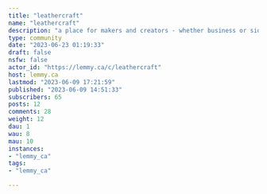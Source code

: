 ```yaml
---
title: "leathercraft" 
name: "leathercraft"
description: "a place for makers and creators - whether business or side hustle or hobby."
type: community
date: "2023-06-23 01:19:33"
draft: false
nsfw: false
actor_id: "https://lemmy.ca/c/leathercraft"
host: lemmy.ca
lastmod: "2023-06-09 17:21:59"
published: "2023-06-09 14:51:33"
subscribers: 65
posts: 12
comments: 28
weight: 12
dau: 1
wau: 8
mau: 10
instances:
- "lemmy_ca"
tags: 
- "lemmy_ca"

---
```

